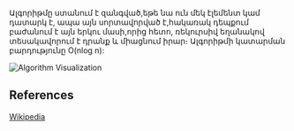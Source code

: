 
Ալգորիթմը ստանում է զանգված,եթե նա ուն  մեկ էլեմենտ կամ դատարկ  է,
ապա այն սորտավորված է,հակառակ դեպքում բաժանում է այն երկու մասի,որից հետո,
ռեկուրսիվ եղանակով տեսակավորում է դրանք և միացնում իրար։
Ալգորիթմի կատարման բարդությունը  O(nlog n):




![Algorithm Visualization](https://camo.githubusercontent.com/64ba2bcbd5c11779657e40a1d03d0ea691f6fa57/68747470733a2f2f75706c6f61642e77696b696d656469612e6f72672f77696b6970656469612f636f6d6d6f6e732f632f63632f4d657267652d736f72742d6578616d706c652d33303070782e676966)

## References
[Wikipedia](https://en.wikipedia.org/wiki/Merge_sort)
